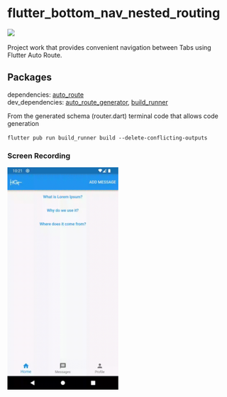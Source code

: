 # flutter_bottom_nav_nested_routing

<img src="https://storage.googleapis.com/cms-storage-bucket/847ae81f5430402216fd.svg" width="128" />

Project work that provides convenient navigation between Tabs using Flutter Auto Route.

## Packages

dependencies: <a href="https://pub.dev/packages/auto_route" target="_blank">auto_route</a> <br />
dev_dependencies: <a href="https://pub.dev/packages/auto_route_generator" target="_blank">auto_route_generator</a>, <a href="https://pub.dev/packages/build_runner" target="_blank">build_runner</a>

From the generated schema (router.dart) terminal code that allows code generation

`flutter pub run build_runner build --delete-conflicting-outputs`

### Screen Recording

<img src='https://github.com/hgtucel/flutter_bottom_nav_nested_routing/blob/main/ss.gif' width='250'>

